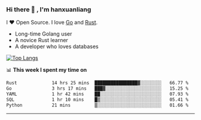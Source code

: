 ### Hi there 👋 , I'm hanxuanliang

<!--
**hanxuanliang/hanxuanliang** is a ✨ _special_ ✨ repository because its `README.md` (this file) appears on your GitHub profile.

Here are some ideas to get you started:

- 🔭 I’m currently working on ...
- 🌱 I’m currently learning ...
- 👯 I’m looking to collaborate on ...
- 🤔 I’m looking for help with ...
- 💬 Ask me about ...
- 📫 How to reach me: ...
- 😄 Pronouns: ...
- ⚡ Fun fact: ...
-->
I ❤ Open Source. I love [Go](https://golang.org) and [Rust](https://www.rust-lang.org/zh-CN/).

* Long-time Golang user
* A novice Rust learner
* A developer who loves databases

[![Top Langs](https://github-readme-stats.vercel.app/api?username=hanxuanliang&show_icons=true&count_private=true&line_height=40)](https://github.com/anuraghazra/github-readme-stats)

📊 **This week I spent my time on**
<!--START_SECTION:waka-->

```txt
Rust             14 hrs 25 mins  ████████████████▓░░░░░░░░   66.77 %
Go               3 hrs 17 mins   ███▓░░░░░░░░░░░░░░░░░░░░░   15.25 %
YAML             1 hr 42 mins    ██░░░░░░░░░░░░░░░░░░░░░░░   07.93 %
SQL              1 hr 10 mins    █▒░░░░░░░░░░░░░░░░░░░░░░░   05.41 %
Python           21 mins         ▒░░░░░░░░░░░░░░░░░░░░░░░░   01.66 %
```

<!--END_SECTION:waka-->

***
